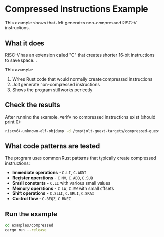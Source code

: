 # Compressed Instructions Example

This example shows that Jolt generates non-compressed RISC-V instructions.

## What it does

RISC-V has an extension called "C" that creates shorter 16-bit instructions to save space. .

This example:
1. Writes Rust code that would normally create compressed instructions
2. Jolt generate non-compressed instructions
3. Shows the program still works perfectly

## Check the results

After running the example, verify no compressed instructions exist (should print 0):

```bash
riscv64-unknown-elf-objdump -d /tmp/jolt-guest-targets/compressed-guest-demo/riscv64imac-unknown-none-elf/release/compressed-guest | awk '$1 ~ /^[0-9a-f]+:$/ && $2 ~ /^[0-9a-f]{4}$/ {count++} END {print count}'
```

## What code patterns are tested

The program uses common Rust patterns that typically create compressed instructions:
- **Immediate operations** - `C.LI`, `C.ADDI`
- **Register operations** - `C.MV`, `C.ADD`, `C.SUB` 
- **Small constants** - `C.LI` with various small values
- **Memory operations** - `C.LW`, `C.SW` with small offsets
- **Shift operations** - `C.SLLI`, `C.SRLI`, `C.SRAI`
- **Control flow** - `C.BEQZ`, `C.BNEZ`

## Run the example

```bash
cd examples/compressed
cargo run --release
```
